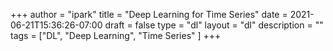 +++
author = "ipark"
title = "Deep Learning for Time Series"
date =  2021-06-21T15:36:26-07:00
draft =  false
type = "dl"
layout = "dl"
description = ""
tags = ["DL", "Deep Learning", "Time Series"
]
+++
